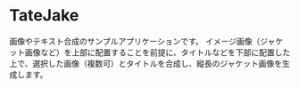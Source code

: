 # TateJake
画像やテキスト合成のサンプルアプリケーションです。
イメージ画像（ジャケット画像など）を上部に配置することを前提に、タイトルなどを下部に配置した上で、選択した画像（複数可）とタイトルを合成し、縦長のジャケット画像を生成します。
